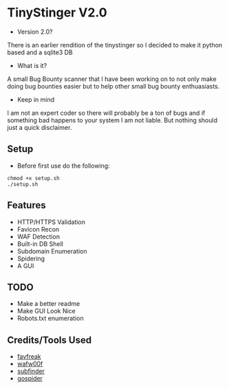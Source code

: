 # TinyStinger V2.0
- Version 2.0?

There is an earlier rendition of the tinystinger so I decided to make it python based and a sqlite3 DB

- What is it?

A small Bug Bounty scanner that I have been working on to not only make doing bug bounties easier but to help other small bug bounty enthuasiasts.
- Keep in mind

I am not an expert coder so there will probably be a ton of bugs and if something bad happens to your system I am not liable. But nothing should just a quick disclaimer.

## Setup 
- Before first use do the following:
```
chmod +x setup.sh
./setup.sh
```
## Features
- HTTP/HTTPS Validation
- Favicon Recon
- WAF Detection
- Built-in DB Shell
- Subdomain Enumeration
- Spidering
- A GUI
## TODO
- Make a better readme
- Make GUI Look Nice
- Robots.txt enumeration
## Credits/Tools Used
- [favfreak](https://github.com/devanshbatham/FavFreak)
- [wafw00f](https://github.com/EnableSecurity/wafw00f)
- [subfinder](https://github.com/projectdiscovery/subfinder)
- [gospider](https://github.com/jaeles-project/gospider)
